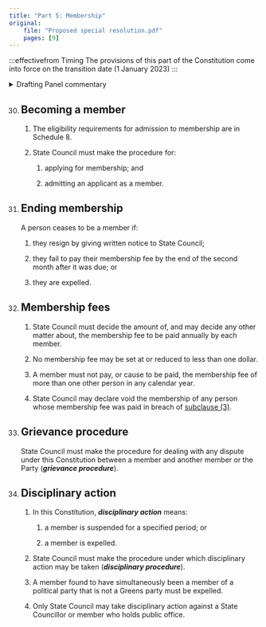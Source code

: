 ```yaml
---
title: "Part 5: Membership"
original:
    file: "Proposed special resolution.pdf"
    pages: [9]
---
```


:::effectivefrom Timing
The provisions of this part of the Constitution come into force
on the transition date (1 January 2023)
:::

<details>

<summary>Drafting Panel commentary</summary>

<u>At a glance</u>

* Provides for starting and ending membership.

* Allows for membership fees.

* Provides for a grievance procedure.

* Provides for a disciplinary procedure.

<u>Summary and Explanation</u>

Part 5 provides for a membership application process and membership fees (clauses
30 and 32). It also provides, as required by the relevant legislation, that State Council
must establish a procedure to deal with grievances ([clause 33](#grievance-procedure)) and for disciplinary
action ([clause 34](#disciplinary-action)).

It is important to note that the relevant legislation provides that any grievance against
the State Council cannot be dealt with by the State Council itself.

</details>

 
30. ## Becoming a member

    1.  The eligibility requirements for admission to membership are
        in Schedule 8.

    2.  State Council must make the procedure for:

        <subclause-letters>

        1.  applying for membership; and

        2.  admitting an applicant as a member.

        </subclause-letters>

31. ## Ending membership

    A person ceases to be a member if:

    1.  they resign by giving written notice to State Council;

    2.  they fail to pay their membership fee by the end of the second month
    after it was due; or

    3.  they are expelled.



32. ## Membership fees

    1.  State Council must decide the amount of, and may decide any
        other matter about, the membership fee to be paid annually by
        each member.

    2.  No membership fee may be set at or reduced to less than one
        dollar.

    3.  A member must not pay, or cause to be paid, the membership fee
        of more than one other person in any calendar year.

    4.  State Council may declare void the membership of any person
        whose membership fee was paid in breach of [subclause (3)](#32.3).

33. ## Grievance procedure

    State Council must make the procedure for dealing with any dispute under
    this Constitution between a member and another member or the Party
    (***grievance procedure***).

34. ## Disciplinary action

    1.  In this Constitution, ***disciplinary action*** means:

        <subclause-letters>

        1.  a member is suspended for a specified period; or

        2.  a member is expelled.

        </subclause-letters>

    2.  State Council must make the procedure under which disciplinary
        action may be taken (***disciplinary procedure***).

    3.  A member found to have simultaneously been a member of a
        political party that is not a Greens party must be expelled.

    4.  Only State Council may take disciplinary action against a State
        Councillor or member who holds public office.



